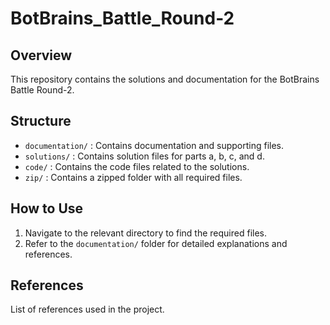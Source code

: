 # BotBrains_Battle_Round-2

## Overview
This repository contains the solutions and documentation for the BotBrains Battle Round-2.

## Structure
- `documentation/` : Contains documentation and supporting files.
- `solutions/` : Contains solution files for parts a, b, c, and d.
- `code/` : Contains the code files related to the solutions.
- `zip/` : Contains a zipped folder with all required files.

## How to Use
1. Navigate to the relevant directory to find the required files.
2. Refer to the `documentation/` folder for detailed explanations and references.

## References
List of references used in the project.
